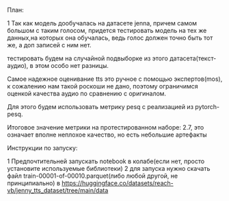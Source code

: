 План:

1 Так как модель дообучалась на датасете jenna, причем самом большом с таким голосом, придется тестировать модель на тех же данных,на которых она обучалась, ведь голос должен точно быть тот же, а доп записей с ним нет.

тестировать будем на случайной подвыборке из этого датасета(текст-аудио), в этом особо нет разницы.

Самое надежное оценивание tts это ручное с помощью экспертов(mos), к сожалению нам такой роскоши не дано, поэтому ограничимся оценкой качества аудио по сравнению с оригиналом.

Для этого будем использовать метрику pesq с реализацией из pytorch-pesq.

Итоговое значение метрики на протестированном наборе: 2.7, это означает вполне неплохое качество, но есть небольшие артефакты

Инструкции по запуску:

1 Предпочтительней запускать notebook в колабе(если нет, просто установите используемые библиотеки)
2 для запуска нужно скачать файл train-00001-of-00010.parquet(либо любой другой, не принципиально) в https://huggingface.co/datasets/reach-vb/jenny_tts_dataset/tree/main/data
